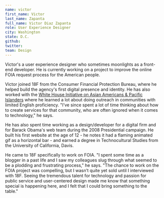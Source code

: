 ```yaml
---
name: victor
first_name: Victor
last_name: Zapanta
full_name: Victor Diaz Zapanta
role: User Experience Designer
city: Washington
state: D.C.
github:
twitter:
team: Design
---
```


Victor's a user experience designer who sometimes moonlights as a front-end developer. He is currently working on a project to improve the online FOIA request process for the American people.

Victor joined 18F from the Consumer Financial Protection Bureau, where he helped build the agency's first digital presence and identity. He has also worked with the [White House Initiative on Asian Americans & Pacific Islanders](http://whitehouse.gov/aapi) where he learned a lot about doing outreach in communities with limited English proficiency. "I’ve since spent a lot of time thinking about how to create services for that community, who are often ignored when it comes to technology," he says.

He has also spent time working as a design/developer for a digital firm and for Barack Obama's web team during the 2008 Presidential campaign. He built his first website at the age of 12 - he notes it had a flaming animated gif as a horizontal bar - and earned a degree in Technocultural Studies from the University of California, Davis.

He came to 18F specifically to work on FOIA. "I spent some time as a blogger in a past life and I saw my colleagues slug through what seemed to be a plodding and frustrating process," he says. "The chance to work on the FOIA project was compelling, but I wasn’t quite yet sold until I interviewed with 18F. Seeing the tremendous talent for technology and passion for public service and user-centered design made me know that something special is happening here, and I felt that I could bring something to the table."
  
